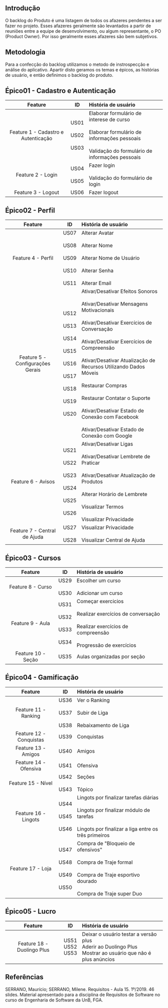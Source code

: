 ## Introdução

O backlog do Produto é uma listagem de todos os afazeres pendentes a ser fazer no projeto. Esses afazeres geralmente são levantados a partir de reuniões entre a equipe de desenvolvimento, ou algum representante, o PO (Product Owner). Por isso geralmente esses afazeres são bem subjetivos.

## Metodologia

Para a confecção do backlog utilizamos o metodo de instrospecção e análise do aplicativo. Apartir disto geramos os temas e épicos, as histórias de usuário, e então definimos o backlog do produto.

## Épico01 - Cadastro e Autenticação

|Feature|ID|História de usuário|
|:----------:|:----:|:----------------------|
| </br> Feature 1 - Cadastro e Autenticação </br> </br>  | US01 </br> </br>  US02 </br> </br>  US03 | Elaborar formulário de interese de curso </br> </br>  Elaborar formulário de informações pessoais </br> </br> Validação do formulário de informações pessoais |
| Feature 2 - Login </br> | US04 </br> </br>  US05 | Fazer login </br> </br> Validação do formulário de login |
| Feature 3 - Logout | US06 | Fazer logout |

## Épico02 - Perfil 

|**Feature**|**ID**|**História de usuário**|
|:----------:|:----:|:----------------------|
|Feature 4 - Perfil| US07 </br></br> US08 </br> </br> US09 </br> </br> US10 </br> </br> US11 | Alterar Avatar </br> </br> Alterar Nome </br> </br> Alterar Nome de Usuário </br> </br> Alterar Senha </br> </br> Alterar Email |
|Feature 5 - Configurações Gerais| US12 </br></br> US13 </br></br> US14 </br></br> US15 </br></br> US16 </br></br> US17 </br></br> US18 </br></br> US19 </br></br> US20 | Ativar/Desativar Efeitos Sonoros </br></br> Ativar/Desativar Mensagens Motivacionais </br></br> Ativar/Desativar Exercícios de Conversação </br></br> Ativar/Desativar Exercícios de Compreensão </br></br> Ativar/Desativar Atualização de Recursos Utilizando Dados Móveis </br></br> Restaurar Compras </br></br> Restaurar Contatar o Suporte </br></br> Ativar/Desativar Estado de Conexão com Facebook </br></br> Ativar/Desativar Estado de Conexão com Google |
|Feature 6 - Avisos| US21 </br></br> US22 </br></br> US23 </br></br> US24 </br></br> US25 </br></br> US26 | Ativar/Desativar Ligas </br></br> Ativar/Desativar Lembrete de Praticar </br></br> Ativar/Desativar Atualização de Produtos </br></br> Alterar Horário de Lembrete </br></br> Visualizar Termos </br></br> Visualizar Privacidade |
|Feature 7 - Central de Ajuda| US27 </br></br> US28 | Visualizar Privacidade </br></br> Visualizar Central de Ajuda |

## Épico03 - Cursos

|**Feature**|**ID**|**História de usuário**|
|:----------:|:----:|:----------------------|
|Feature 8 - Curso| US29 </br></br> US30 | Escolher um curso </br></br> Adicionar um curso |
|Feature 9 - Aula| US31 </br></br> US32 </br></br> US33 </br></br> US34 | Começar exercicios </br></br> Realizar exercícios de conversação </br></br> Realizar exercícios de compreensão </br></br> Progressão de exercícios |
|Feature 10 - Seção| US35 | Aulas organizadas por seção |

## Épico04 - Gamificação

|**Feature**|**ID**|**História de usuário**|
|:----------:|:----:|:----------------------|
|Feature 11 - Ranking| US36 </br></br> US37 </br></br> US38 | Ver o Ranking </br></br> Subir de Liga </br></br> Rebaixamento de Liga |
|Feature 12 - Conquistas| US39 | Conquistas |
|Feature 13 - Amigos| US40 | Amigos |
|Feature 14 - Ofensiva| US41 | Ofensiva |
|Feature 15 - Nível| US42 </br></br> US43 | Seções </br></br> Tópico |
|Feature 16 - Lingots| US44 </br></br> US45 </br></br> US46 | Lingots por finalizar tarefas diárias </br></br> Lingots por finalizar módulo de tarefas </br></br> Lingots por finalizar a liga entre os três primeiros |
|Feature 17 - Loja| US47 </br></br> US48 </br></br> US49 </br></br> US50 | Compra de "Bloqueio de ofensivos" </br></br> Compra de Traje formal </br></br> Compra de Traje esportivo dourado </br></br> Compra de Traje super Duo |

## Épico05 - Lucro

|**Feature**|**ID**|**História de usuário**|
|:----------:|:----:|:----------------------|
|Feature 18 - Duolingo Plus| US51 <br> US52 <br> US53 | Deixar o usuário testar a versão plus <br> Aderir ao Duolingo Plus <br> Mostrar ao usuário que não é plus anúncios|


## Referências

SERRANO, Maurício; SERRANO, Milene. Requisitos - Aula 15. 1º/2019. 46 slides. Material apresentado para a disciplina de Requisitos de Software no curso de Engenharia de Software da UnB, FGA.
